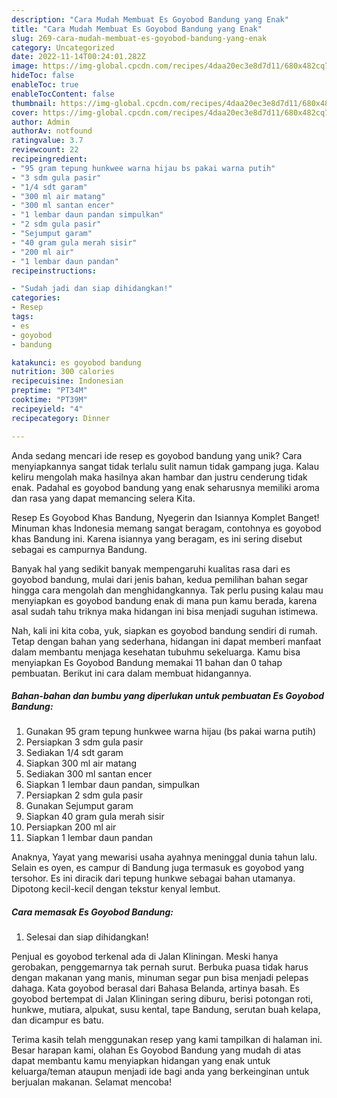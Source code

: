```yaml
---
description: "Cara Mudah Membuat Es Goyobod Bandung yang Enak"
title: "Cara Mudah Membuat Es Goyobod Bandung yang Enak"
slug: 269-cara-mudah-membuat-es-goyobod-bandung-yang-enak
category: Uncategorized
date: 2022-11-14T00:24:01.282Z
image: https://img-global.cpcdn.com/recipes/4daa20ec3e8d7d11/680x482cq70/es-goyobod-bandung-foto-resep-utama.jpg
hideToc: false
enableToc: true
enableTocContent: false
thumbnail: https://img-global.cpcdn.com/recipes/4daa20ec3e8d7d11/680x482cq70/es-goyobod-bandung-foto-resep-utama.jpg
cover: https://img-global.cpcdn.com/recipes/4daa20ec3e8d7d11/680x482cq70/es-goyobod-bandung-foto-resep-utama.jpg
author: Admin
authorAv: notfound
ratingvalue: 3.7
reviewcount: 22
recipeingredient:
- "95 gram tepung hunkwee warna hijau bs pakai warna putih"
- "3 sdm gula pasir"
- "1/4 sdt garam"
- "300 ml air matang"
- "300 ml santan encer"
- "1 lembar daun pandan simpulkan"
- "2 sdm gula pasir"
- "Sejumput garam"
- "40 gram gula merah sisir"
- "200 ml air"
- "1 lembar daun pandan"
recipeinstructions:

- "Sudah jadi dan siap dihidangkan!"
categories:
- Resep
tags:
- es
- goyobod
- bandung

katakunci: es goyobod bandung 
nutrition: 300 calories
recipecuisine: Indonesian
preptime: "PT34M"
cooktime: "PT39M"
recipeyield: "4"
recipecategory: Dinner

---
```





Anda sedang mencari ide resep es goyobod bandung yang unik? Cara menyiapkannya sangat tidak terlalu sulit namun tidak gampang juga. Kalau keliru mengolah maka hasilnya akan hambar dan justru cenderung tidak enak. Padahal es goyobod bandung yang enak seharusnya memiliki aroma dan rasa yang dapat memancing selera Kita.





Resep Es Goyobod Khas Bandung, Nyegerin dan Isiannya Komplet Banget! Minuman khas Indonesia memang sangat beragam, contohnya es goyobod khas Bandung ini. Karena isiannya yang beragam, es ini sering disebut sebagai es campurnya Bandung.

Banyak hal yang sedikit banyak mempengaruhi kualitas rasa dari es goyobod bandung, mulai dari jenis bahan, kedua pemilihan bahan segar hingga cara mengolah dan menghidangkannya. Tak perlu pusing kalau mau menyiapkan es goyobod bandung enak di mana pun kamu berada, karena asal sudah tahu triknya maka hidangan ini bisa menjadi suguhan istimewa.






Nah, kali ini kita coba, yuk, siapkan es goyobod bandung sendiri di rumah. Tetap dengan bahan yang sederhana, hidangan ini dapat memberi manfaat dalam membantu menjaga kesehatan tubuhmu sekeluarga. Kamu bisa menyiapkan Es Goyobod Bandung memakai 11 bahan dan 0 tahap pembuatan. Berikut ini cara dalam membuat hidangannya.

<!--inarticleads1-->

##### Bahan-bahan dan bumbu yang diperlukan untuk pembuatan Es Goyobod Bandung:

1. Gunakan 95 gram tepung hunkwee warna hijau (bs pakai warna putih)
1. Persiapkan 3 sdm gula pasir
1. Sediakan 1/4 sdt garam
1. Siapkan 300 ml air matang
1. Sediakan 300 ml santan encer
1. Siapkan 1 lembar daun pandan, simpulkan
1. Persiapkan 2 sdm gula pasir
1. Gunakan Sejumput garam
1. Siapkan 40 gram gula merah sisir
1. Persiapkan 200 ml air
1. Siapkan 1 lembar daun pandan


Anaknya, Yayat yang mewarisi usaha ayahnya meninggal dunia tahun lalu. Selain es oyen, es campur di Bandung juga termasuk es goyobod yang tersohor. Es ini diracik dari tepung hunkwe sebagai bahan utamanya. Dipotong kecil-kecil dengan tekstur kenyal lembut. 

<!--inarticleads2-->

##### Cara memasak Es Goyobod Bandung:


1. Selesai dan siap dihidangkan!

Penjual es goyobod terkenal ada di Jalan Kliningan. Meski hanya gerobakan, penggemarnya tak pernah surut. Berbuka puasa tidak harus dengan makanan yang manis, minuman segar pun bisa menjadi pelepas dahaga. Kata goyobod berasal dari Bahasa Belanda, artinya basah. Es goyobod bertempat di Jalan Kliningan sering diburu, berisi potongan roti, hunkwe, mutiara, alpukat, susu kental, tape Bandung, serutan buah kelapa, dan dicampur es batu. 

Terima kasih telah menggunakan resep yang kami tampilkan di halaman ini. Besar harapan kami, olahan Es Goyobod Bandung yang mudah di atas dapat membantu kamu menyiapkan hidangan yang enak untuk keluarga/teman ataupun menjadi ide bagi anda yang berkeinginan untuk berjualan makanan. Selamat mencoba!
